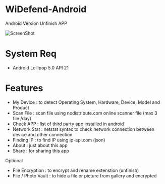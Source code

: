 # WiDefend-Android
Android Version Unfinish APP


![ScreenShot](https://github.com/wishihab/WiDefend-Android/blob/master/WiDefendAndroid.JPG)

# System Req

- Android Lollipop 5.0 API 21

# Features

- My Device : to detect Operating System, Hardware, Device, Model and Product
- Scan File : scan file using nodistribute.com online scanner file (max 3 file /day)
- Check APP : list of third party app installed in android
- Network Stat : netstat syntax to check network connection between device and other connection
- Finding IP : to find IP using ip-api.com (json)
- About : just about this app
- Share : for sharing this app

Optional
- File Encryption : to encrypt and rename extenstion (unfinish)
- File / Photo Vault : to hide a file or picture from gallery and encrypted
